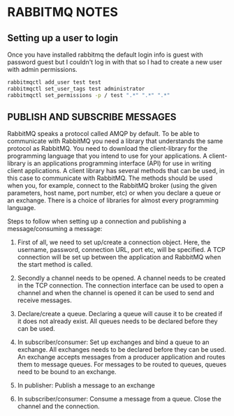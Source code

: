 # RABBITMQ NOTES
## Setting up a user to login
Once you have installed rabbitmq the default login info is guest with password guest but I couldn't log in with that so I had to create a new user with admin permissions.

```bash
rabbitmqctl add_user test test
rabbitmqctl set_user_tags test administrator
rabbitmqctl set_permissions -p / test ".*" ".*" ".*"
```

## PUBLISH AND SUBSCRIBE MESSAGES

RabbitMQ speaks a protocol called AMQP by default. To be able to communicate with RabbitMQ you need a library that understands the same protocol as RabbitMQ. You need to download the client-library for the programming language that you intend to use for your applications. A client-library is an applications programming interface (API) for use in writing client applications. A client library has several methods that can be used, in this case to communicate with RabbitMQ. The methods should be used when you, for example, connect to the RabbitMQ broker (using the given parameters, host name, port number, etc) or when you declare a queue or an exchange. There is a choice of libraries for almost every programming language.

Steps to follow when setting up a connection and publishing a message/consuming a message:

1. First of all, we need to set up/create a connection object. Here, the username, password, connection URL, port etc, will be specified. A TCP connection will be set up between the application and RabbitMQ when the start method is called.

2. Secondly a channel needs to be opened. A channel needs to be created in the TCP connection. The connection interface can be used to open a channel and when the channel is opened it can be used to send and receive messages.

3. Declare/create a queue. Declaring a queue will cause it to be created if it does not already exist. All queues needs to be declared before they can be used.

4. In subscriber/consumer: Set up exchanges and bind a queue to an exchange. All exchanges needs to be declared before they can be used. An exchange accepts messages from a producer application and routes them to message queues. For messages to be routed to queues, queues need to be bound to an exchange.

5. In publisher: Publish a message to an exchange

6. In subscriber/consumer: Consume a message from a queue.
   Close the channel and the connection.